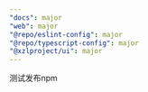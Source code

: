 ```yaml
---
"docs": major
"web": major
"@repo/eslint-config": major
"@repo/typescript-config": major
"@xzlproject/ui": major
---
```


测试发布npm
